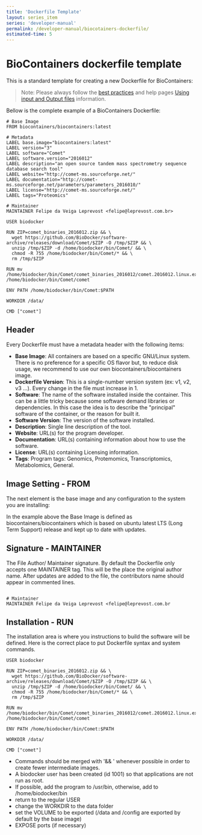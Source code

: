 ```yaml
---
title: 'Dockerfile Template'
layout: series_item
series: 'developer-manual'
permalink: /developer-manual/biocotainers-dockerfile/
estimated-time: 5
---
```


# BioContainers dockerfile template

This is a standard template for creating a new Dockerfile for BioContainers:

> Note: Please always follow the [best practices](/docs/developer-manual/best-practices/) and help pages [Using input and Output files](/docs/developer-manual/biocontainers-input-output/) information.

Bellow is the complete example of a BioContainers Dockerfile:

~~~
# Base Image
FROM biocontainers/biocontainers:latest

# Metadata
LABEL base.image="biocontainers:latest"
LABEL version="3"
LABEL software="Comet"
LABEL software.version="2016012"
LABEL description="an open source tandem mass spectrometry sequence database search tool"
LABEL website="http://comet-ms.sourceforge.net/"
LABEL documentation="http://comet-ms.sourceforge.net/parameters/parameters_2016010/"
LABEL license="http://comet-ms.sourceforge.net/"
LABEL tags="Proteomics"

# Maintainer
MAINTAINER Felipe da Veiga Leprevost <felipe@leprevost.com.br>

USER biodocker

RUN ZIP=comet_binaries_2016012.zip && \
  wget https://github.com/BioDocker/software-archive/releases/download/Comet/$ZIP -O /tmp/$ZIP && \
  unzip /tmp/$ZIP -d /home/biodocker/bin/Comet/ && \
  chmod -R 755 /home/biodocker/bin/Comet/* && \
  rm /tmp/$ZIP

RUN mv /home/biodocker/bin/Comet/comet_binaries_2016012/comet.2016012.linux.exe /home/biodocker/bin/Comet/comet

ENV PATH /home/biodocker/bin/Comet:$PATH

WORKDIR /data/

CMD ["comet"]
~~~


## Header

Every Dockerfile must have a metadata header with the following items:

- **Base Image**: All containers are based on a specific GNU/Linux system. There is no preference for a specific OS flavor but, to reduce disk usage, we recommend to use our own biocontainers/biocontainers image.
- **Dockerfile Version**: This is a single-number version system (ex: v1, v2, v3 ...). Every change in the file must increase in 1.
- **Software**: The name of the software installed inside the container. This can be a little tricky because some software demand libraries or dependencies. In this case the idea is to describe the "principal" software of the container, or the reason for built it.
- **Software Version**: The version of the software installed.
- **Description**: Single line description of the tool.
- **Website**: URL(s) for the program developer.
- **Documentation**: URL(s) containing information about how to use the software.
- **License**: URL(s) containing Licensing information.
- **Tags**: Program tags: Genomics, Protemomics, Transcriptomics, Metabolomics, General.



## Image Setting - FROM

The next element is the base image and any configuration to the system you are installing:

In the example above the Base Image is defined as biocontainers/biocontainers which is based on ubuntu latest LTS (Long Term Support) release and kept up to date with updates.

## Signature - MAINTAINER

The File Author/ Maintainer signature. By default the Dockerfile only accepts one MAINTAINER tag. This will be the place the original author name. After updates are added to the file, the contributors name should appear in commented lines.

~~~

# Maintainer
MAINTAINER Felipe da Veiga Leprevost <felipe@leprevost.com.br

~~~

## Installation - RUN

The installation area is where you instructions to build the software will be defined. Here is the correct place to put Dockerfile syntax and system commands.

~~~
USER biodocker

RUN ZIP=comet_binaries_2016012.zip && \
  wget https://github.com/BioDocker/software-archive/releases/download/Comet/$ZIP -O /tmp/$ZIP && \
  unzip /tmp/$ZIP -d /home/biodocker/bin/Comet/ && \
  chmod -R 755 /home/biodocker/bin/Comet/* && \
  rm /tmp/$ZIP

RUN mv /home/biodocker/bin/Comet/comet_binaries_2016012/comet.2016012.linux.exe /home/biodocker/bin/Comet/comet

ENV PATH /home/biodocker/bin/Comet:$PATH

WORKDIR /data/

CMD ["comet"]
~~~

- Commands should be merged with '&& \' whenever possible in order to create fewer intermediate images.
- A biodocker user has been created (id 1001) so that applications are not run as root.
- If possible, add the program to /usr/bin, otherwise, add to /home/biodocker/bin
- return to the regular USER
- change the WORKDIR to the data folder
- set the VOLUME to be exported (/data and /config are exported by default by the base image)
- EXPOSE ports (if necessary)
